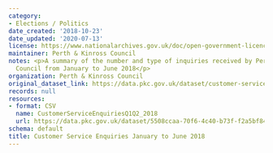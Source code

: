 ```yaml
---
category:
- Elections / Politics
date_created: '2018-10-23'
date_updated: '2020-07-13'
license: https://www.nationalarchives.gov.uk/doc/open-government-licence/version/3/
maintainer: Perth & Kinross Council
notes: <p>A summary of the number and type of inquiries received by Perth and Kinross
  Council from January to June 2018</p>
organization: Perth & Kinross Council
original_dataset_link: https://data.pkc.gov.uk/dataset/customer-service-enquiries-january-to-june-2018
records: null
resources:
- format: CSV
  name: CustomerServiceEnquiriesQ1Q2_2018
  url: https://data.pkc.gov.uk/dataset/5508ccaa-70f6-4c40-b73f-f2a5bf84fbb4/resource/4b69835d-486e-4276-92f5-2d31f6cfa920/download/customerserviceenquiriesq1q2_2018.csv
schema: default
title: Customer Service Enquiries January to June 2018
---
```


